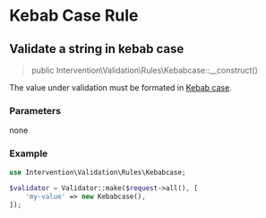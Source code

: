 # Kebab Case Rule
## Validate a string in kebab case

> public Intervention\Validation\Rules\Kebabcase::__construct()

The value under validation must be formated in [Kebab case](https://en.wikipedia.org/wiki/Letter_case#Special_case_styles).

### Parameters

none

### Example

```php
use Intervention\Validation\Rules\Kebabcase;

$validator = Validator::make($request->all(), [
    'my-value' => new Kebabcase(),
]);
```


